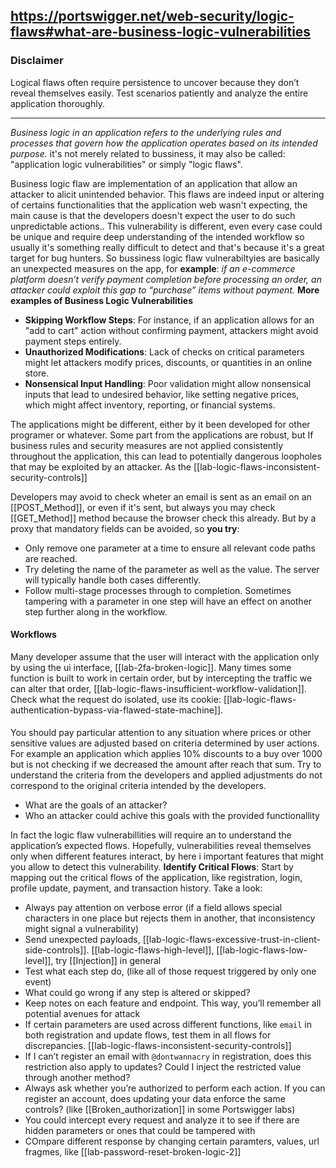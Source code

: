 https://portswigger.net/web-security/logic-flaws#what-are-business-logic-vulnerabilities
--------
### Disclaimer

Logical flaws often require persistence to uncover because they don’t reveal themselves easily. Test scenarios patiently and analyze the entire application thoroughly.

------
*Business logic in an application refers to the underlying rules and processes that govern how the application operates based on its intended purpose.* it's not merely related to bussiness, it may also be called: "application logic vulnerabilities" or simply "logic flaws".

Business logic flaw are implementation of an application that allow an attacker to alicit unintended behavior. This flaws are indeed input or altering of certains functionalities that the application web wasn't expecting, the main cause is that the developers doesn't expect the user to do such unpredictable actions.. This vulnerability is different, even every case could be unique and require deep understanding of the intended workflow so usually it's something really difficult to detect and that's because it's a great target for bug hunters.
So bussiness logic flaw vulnerabiltyies are basically an unexpected measures on the app, for **example**: *if an e-commerce platform doesn’t verify payment completion before processing an order, an attacker could exploit this gap to “purchase” items without payment.*
**More examples of Business Logic Vulnerabilities**

- **Skipping Workflow Steps**: For instance, if an application allows for an "add to cart" action without confirming payment, attackers might avoid payment steps entirely.
- **Unauthorized Modifications**: Lack of checks on critical parameters might let attackers modify prices, discounts, or quantities in an online store.
- **Nonsensical Input Handling**: Poor validation might allow nonsensical inputs that lead to undesired behavior, like setting negative prices, which might affect inventory, reporting, or financial systems.

The applications might be different, either by it been developed for other programer or whatever. Some part from the applications are robust, but If business rules and security measures are not applied consistently throughout the application, this can lead to potentially dangerous loopholes that may be exploited by an attacker. As the [[lab-logic-flaws-inconsistent-security-controls]]

Developers may avoid to check wheter an email is sent as an email on an [[POST_Method]], or even if it's sent, but always you may check [[GET_Method]] method because the browser check this already. But by a proxy that mandatory fields can be avoided, so **you try**:
- Only remove one parameter at a time to ensure all relevant code paths are reached.
- Try deleting the name of the parameter as well as the value. The server will typically handle both cases differently.
- Follow multi-stage processes through to completion. Sometimes tampering with a parameter in one step will have an effect on another step further along in the workflow.

#### Workflows
Many developer assume that the user will interact with the application only by using the ui interface, [[lab-2fa-broken-logic]]. Many times some function is built to work in certain order, but by intercepting the traffic we can alter that order, [[lab-logic-flaws-insufficient-workflow-validation]]. Check what the request do isolated, use its cookie: [[lab-logic-flaws-authentication-bypass-via-flawed-state-machine]].
####
You should pay particular attention to any situation where prices or other sensitive values are adjusted based on criteria determined by user actions. For example an application which applies 10% discounts to a buy over 1000 but is not checking if we decreased the amount after reach that sum.  Try to understand the criteria from the developers and applied adjustments do not correspond to the original criteria intended by the developers.
- What are the goals of an attacker? 
- Who an attacker could achive this goals with the provided functionallity

In fact the logic flaw vulnerabillities will require an to understand the application’s expected flows.  Hopefully, vulnerabilities reveal themselves only when different features interact, by here i important features that might you allow to detect this vulnerability.
**Identify Critical Flows**: Start by mapping out the critical flows of the application, like registration, login, profile update, payment, and transaction history. Take a look:

- Always pay attention on verbose error (if a field allows special characters in one place but rejects them in another, that inconsistency might signal a vulnerability) 
- Send unexpected payloads, [[lab-logic-flaws-excessive-trust-in-client-side-controls]]. [[lab-logic-flaws-high-level]], [[lab-logic-flaws-low-level]], try [[Injection]] in general
- Test what each step do, (like all of those request triggered by only one event)
- What could go wrong if any step is altered or skipped?
- Keep notes on each feature and endpoint. This way, you’ll remember all potential avenues for attack
- If certain parameters are used across different functions, like `email` in both registration and update flows, test them in all flows for discrepancies. [[lab-logic-flaws-inconsistent-security-controls]]
- If I can’t register an email with `@dontwannacry` in registration, does this restriction also apply to updates? Could I inject the restricted value through another method?
- Always ask whether you’re authorized to perform each action. If you can register an account, does updating your data enforce the same controls? (like [[Broken_authorization]] in some Portswigger labs)
- You could intercept every request and analyze it to see if there are hidden parameters or ones that could be tampered with
- COmpare different response by changing certain paramters, values, url fragmes, like [[lab-password-reset-broken-logic-2]]
